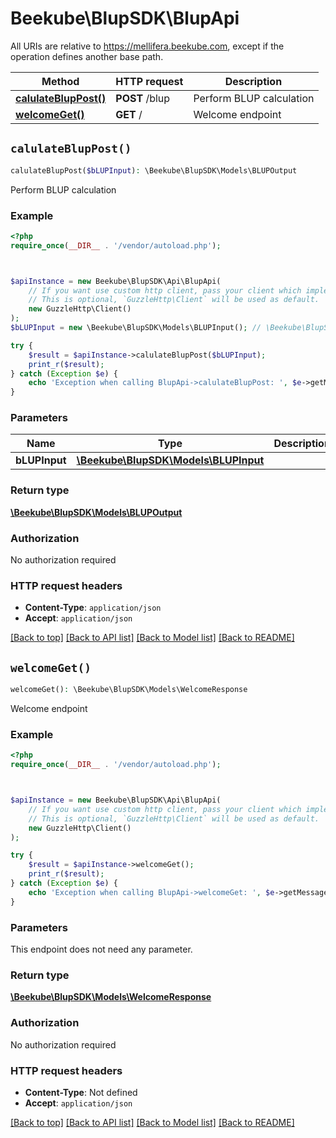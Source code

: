 # Beekube\BlupSDK\BlupApi

All URIs are relative to https://mellifera.beekube.com, except if the operation defines another base path.

| Method | HTTP request | Description |
| ------------- | ------------- | ------------- |
| [**calulateBlupPost()**](BlupApi.md#calulateBlupPost) | **POST** /blup | Perform BLUP calculation |
| [**welcomeGet()**](BlupApi.md#welcomeGet) | **GET** / | Welcome endpoint |


## `calulateBlupPost()`

```php
calulateBlupPost($bLUPInput): \Beekube\BlupSDK\Models\BLUPOutput
```

Perform BLUP calculation

### Example

```php
<?php
require_once(__DIR__ . '/vendor/autoload.php');



$apiInstance = new Beekube\BlupSDK\Api\BlupApi(
    // If you want use custom http client, pass your client which implements `GuzzleHttp\ClientInterface`.
    // This is optional, `GuzzleHttp\Client` will be used as default.
    new GuzzleHttp\Client()
);
$bLUPInput = new \Beekube\BlupSDK\Models\BLUPInput(); // \Beekube\BlupSDK\Models\BLUPInput

try {
    $result = $apiInstance->calulateBlupPost($bLUPInput);
    print_r($result);
} catch (Exception $e) {
    echo 'Exception when calling BlupApi->calulateBlupPost: ', $e->getMessage(), PHP_EOL;
}
```

### Parameters

| Name | Type | Description  | Notes |
| ------------- | ------------- | ------------- | ------------- |
| **bLUPInput** | [**\Beekube\BlupSDK\Models\BLUPInput**](../Model/BLUPInput.md)|  | |

### Return type

[**\Beekube\BlupSDK\Models\BLUPOutput**](../Model/BLUPOutput.md)

### Authorization

No authorization required

### HTTP request headers

- **Content-Type**: `application/json`
- **Accept**: `application/json`

[[Back to top]](#) [[Back to API list]](../../README.md#endpoints)
[[Back to Model list]](../../README.md#models)
[[Back to README]](../../README.md)

## `welcomeGet()`

```php
welcomeGet(): \Beekube\BlupSDK\Models\WelcomeResponse
```

Welcome endpoint

### Example

```php
<?php
require_once(__DIR__ . '/vendor/autoload.php');



$apiInstance = new Beekube\BlupSDK\Api\BlupApi(
    // If you want use custom http client, pass your client which implements `GuzzleHttp\ClientInterface`.
    // This is optional, `GuzzleHttp\Client` will be used as default.
    new GuzzleHttp\Client()
);

try {
    $result = $apiInstance->welcomeGet();
    print_r($result);
} catch (Exception $e) {
    echo 'Exception when calling BlupApi->welcomeGet: ', $e->getMessage(), PHP_EOL;
}
```

### Parameters

This endpoint does not need any parameter.

### Return type

[**\Beekube\BlupSDK\Models\WelcomeResponse**](../Model/WelcomeResponse.md)

### Authorization

No authorization required

### HTTP request headers

- **Content-Type**: Not defined
- **Accept**: `application/json`

[[Back to top]](#) [[Back to API list]](../../README.md#endpoints)
[[Back to Model list]](../../README.md#models)
[[Back to README]](../../README.md)
